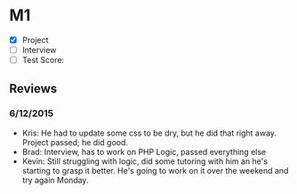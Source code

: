 # M1

- [x] Project 
- [ ] Interview
- [ ] Test Score: 

## Reviews

### 6/12/2015
- Kris: He had to update some css to be dry, but he did that right away. Project passed; he did good. 
- Brad: Interview, has to work on PHP Logic, passed everything else
- Kevin: Still struggling with logic, did some tutoring with him an he's starting to grasp it better. He's going to work on it over the weekend and try again Monday.
